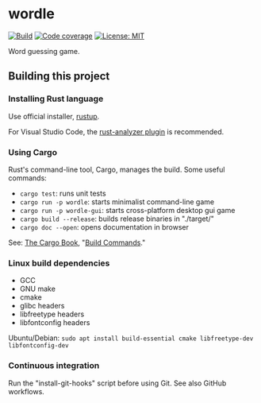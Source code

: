 # wordle

[![Build](https://github.com/jackwillis/wordle/actions/workflows/build.yml/badge.svg)](https://github.com/jackwillis/wordle/actions/workflows/build.yml)
[![Code coverage](https://codecov.io/gh/jackwillis/wordle/branch/main/graph/badge.svg?token=2Y9FF6ZM9Y)](https://codecov.io/gh/jackwillis/wordle)
[![License: MIT](https://img.shields.io/badge/License-MIT-yellow.svg)](https://opensource.org/licenses/MIT)

Word guessing game.

## Building this project

### Installing Rust language

Use official installer, [rustup](https://rustup.rs/).

For Visual Studio Code, the
[rust-analyzer plugin](https://marketplace.visualstudio.com/items?itemName=matklad.rust-analyzer)
is recommended.

### Using Cargo

Rust's command-line tool, Cargo, manages the build.
Some useful commands:

* `cargo test`: runs unit tests
* `cargo run -p wordle`: starts minimalist command-line game
* `cargo run -p wordle-gui`: starts cross-platform desktop gui game
* `cargo build --release`: builds release binaries in "./target/"
* `cargo doc --open`: opens documentation in browser

See: [The Cargo Book](https://doc.rust-lang.org/cargo/index.html),
"[Build Commands](https://doc.rust-lang.org/cargo/commands/build-commands.html)."

### Linux build dependencies

* GCC
* GNU make
* cmake
* glibc headers
* libfreetype headers
* libfontconfig headers

Ubuntu/Debian: `sudo apt install build-essential cmake libfreetype-dev libfontconfig-dev`

### Continuous integration

Run the "install-git-hooks" script before using Git.
See also GitHub workflows.
